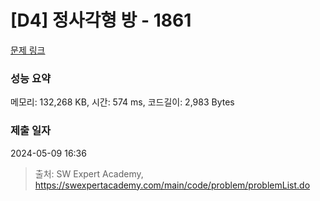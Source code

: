 # [D4] 정사각형 방 - 1861 

[문제 링크](https://swexpertacademy.com/main/code/problem/problemDetail.do?contestProbId=AV5LtJYKDzsDFAXc) 

### 성능 요약

메모리: 132,268 KB, 시간: 574 ms, 코드길이: 2,983 Bytes

### 제출 일자

2024-05-09 16:36



> 출처: SW Expert Academy, https://swexpertacademy.com/main/code/problem/problemList.do